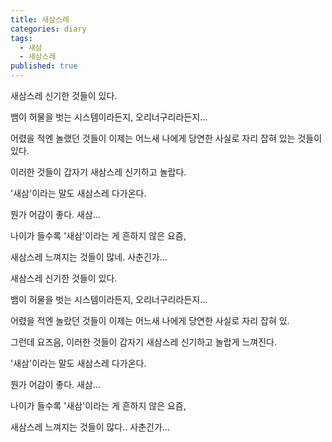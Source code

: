 ```yaml
---
title: 새삼스레
categories: diary
tags:
  - 새삼
  - 새삼스레
published: true
---
```

새삼스레 신기한 것들이 있다.

뱀이 허물을 벗는 시스템이라든지, 오리너구리라든지…

어렸을 적엔 놀랬던 것들이 이제는 어느새 나에게 당연한 사실로 자리 잡혀 있는 것들이 있다.

이러한 것들이 갑자기 새삼스레 신기하고 놀랍다.


'새삼'이라는 말도 새삼스레 다가온다.

뭔가 어감이 좋다. 새삼…


나이가 들수록 '새삼'이라는 게 흔하지 않은 요즘,

새삼스레 느껴지는 것들이 많네. 사춘긴가…


새삼스레 신기한 것들이 있다.

뱀이 허물을 벗는 시스템이라든지, 오리너구리라든지…

어렸을 적엔 놀랐던 것들이 이제는 어느새 나에게 당연한 사실로 자리 잡혀 있.

그런데 요즈음, 이러한 것들이 갑자기 새삼스레 신기하고 놀랍게 느껴진다.


'새삼'이라는 말도 새삼스레 다가온다.

뭔가 어감이 좋다. 새삼…


나이가 들수록 '새삼'이라는 게 흔하지 않은 요즘,

새삼스레 느껴지는 것들이 많다.. 사춘긴가…